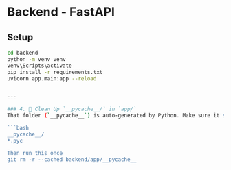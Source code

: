 # Backend - FastAPI

## Setup

```bash
cd backend
python -m venv venv
venv\Scripts\activate
pip install -r requirements.txt
uvicorn app.main:app --reload


---

### 4. 🐍 Clean Up `__pycache__/` in `app/`
That folder (`__pycache__`) is auto-generated by Python. Make sure it's listed in `.gitignore`, like:

```bash
__pycache__/
*.pyc

Then run this once
git rm -r --cached backend/app/__pycache__
